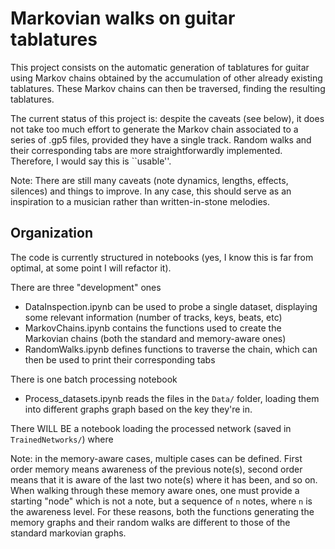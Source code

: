 # Markovian walks on guitar tablatures

This project consists on the automatic generation of tablatures for guitar using Markov chains obtained by the accumulation of other already existing tablatures. These Markov chains can then be traversed, finding the resulting tablatures.

The current status of this project is: despite the caveats (see below), it does not take too much effort to generate the Markov chain associated to a series of .gp5 files, provided they have a single track. Random walks and their corresponding tabs are more straightforwardly implemented. Therefore, I would say this is ``usable''.

Note: There are still many caveats (note dynamics, lengths, effects, silences) and things to improve. In any case, this should serve as an inspiration to a musician rather than written-in-stone melodies.


## Organization

The code is currently structured in notebooks (yes, I know this is far from optimal, at some point I will refactor it).   

There are three "development" ones
- DataInspection.ipynb can be used to probe a single dataset, displaying some relevant information (number of tracks, keys, beats, etc)
- MarkovChains.ipynb contains the functions used to create the Markovian chains (both the standard and memory-aware ones)
- RandomWalks.ipynb defines functions to traverse the chain, which can then be used to print their corresponding tabs

There is one batch processing notebook
- Process_datasets.ipynb reads the files in the `Data/` folder, loading them into different graphs graph based on the key they're in.

There WILL BE a notebook loading the processed network (saved in `TrainedNetworks/`) where 


Note: in the memory-aware cases, multiple cases can be defined. First order memory means awareness of the previous note(s), second order means that it is aware of the last two note(s) where it has been, and so on. When walking through these memory aware ones, one must provide a starting "node" which is not a note, but a sequence of `n` notes, where `n` is the awareness level. For these reasons, both the functions generating the memory graphs and their random walks are different to those of the standard markovian graphs.   